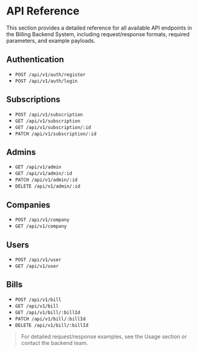 # API Reference

This section provides a detailed reference for all available API endpoints in the Billing Backend System, including request/response formats, required parameters, and example payloads.

## Authentication
- `POST /api/v1/auth/register`
- `POST /api/v1/auth/login`

## Subscriptions
- `POST /api/v1/subscription`
- `GET /api/v1/subscription`
- `GET /api/v1/subscription/:id`
- `PATCH /api/v1/subscription/:id`

## Admins
- `GET /api/v1/admin`
- `GET /api/v1/admin/:id`
- `PATCH /api/v1/admin/:id`
- `DELETE /api/v1/admin/:id`

## Companies
- `POST /api/v1/company`
- `GET /api/v1/company`

## Users
- `POST /api/v1/user`
- `GET /api/v1/user`

## Bills
- `POST /api/v1/bill`
- `GET /api/v1/bill`
- `GET /api/v1/bill/:billId`
- `PATCH /api/v1/bill/:billId`
- `DELETE /api/v1/bill/:billId`

> For detailed request/response examples, see the Usage section or contact the backend team.
